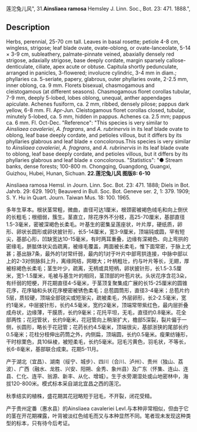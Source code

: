莲沱兔儿风",
31.**Ainsliaea ramosa** Hemsley J. Linn. Soc., Bot. 23: 471. 1888.",

## Description
Herbs, perennial, 25-70 cm tall. Leaves in basal rosette; petiole 4-8 cm, wingless, strigose; leaf blade ovate, ovate-oblong, or ovate-lanceolate, 5-14 × 3-9 cm, subleathery, palmate-pinnate veined, abaxially densely red strigose, adaxially strigose, base deeply cordate, margin sparsely callose-denticulate, ciliate, apex acute or obtuse. Capitula shortly pedunculate, arranged in panicles, 3-flowered; involucre cylindric, 3-4 mm in diam.; phyllaries ca. 5-seriate, papery, glabrous, outer phyllaries ovate, 2-2.5 mm, inner oblong, ca. 9 mm. Florets bisexual, chasmogamous and cleistogamous (at different seasons). Chasmogamous floret corollas tubular, 7-9 mm, deeply 5-lobed, lobes oblong, unequal, anther appendages apiculate. Achenes fusiform, ca. 2 mm, ribbed, densely pilose; pappus dark yellow, 6-8 mm. Fl. Apr-Jun. Cleistogamous floret corollas closed, tubular, minutely 5-lobed, ca. 5 mm, hidden in pappus. Achenes ca. 2.5 mm; pappus ca. 6 mm. Fl. Oct-Dec.
  "Reference": "This species is very similar to *Ainsliaea cavaleriei*, *A. fragrans*, and *A. rubrinervis* in its leaf blade ovate to oblong, leaf base deeply cordate, and petioles villous, but it differs by its phyllaries glabrous and leaf blade ± concolorous.This species is very similar to *Ainsliaea cavaleriei*, *A. fragrans*, and *A. rubrinervis* in its leaf blade ovate to oblong, leaf base deeply cordate, and petioles villous, but it differs by its phyllaries glabrous and leaf blade ± concolorous.
  "Statistics": "● Stream banks, dense forests; 100-800 m. Chongqing, Guangdong, Guangxi, Guizhou, Hubei, Hunan, Sichuan.
**22.莲沱兔儿风 图版8: 6-10**

Ainsliaea ramosa Hemsl. in Journ. Linn. Soc. Bot. 23: 471. 1888; Diels in Bot. Jahrb. 29: 629. 1901; Beauverd in Bull. Soc. Bot. Geneve ser. 2, 1: 379. 1909; S. Y. Hu in Quart. Journ. Taiwan Mus. 18: 100. 1965.

多年生草本。根状茎常粗，微曲，直径可达1厘米，根颈密被褐色绒毛和向上倒伏的长粗毛；根细弱，簇生。茎直立，除花序外不分枝，高25-70厘米，基部直径1.5-3毫米，密被深褐色长柔毛。叶基生的密集呈莲座状，叶片厚，硬纸质，卵形、卵状长圆形或卵状披针形，长5-14厘米，宽3-9厘米，顶端钝或圆，罕有短尖，基部心形，凹缺宽达10-15毫米，有时两耳重叠，边缘有深褐色、向上弯拱的密缘毛，胼胝体状尖齿疏离，被缘毛覆盖，两面被长柔毛，惟下面常密，于脉上尤甚；基出脉7条，最外的1对常纤弱，最内的1对于叶片中部弯拱连接，中脉中部以上的2-3对侧脉斜上升，离缘网结，网眼大；叶柄粗壮，约与叶片等长，无翅，厚被棕褐色长柔毛；茎生叶少，疏离，无柄或具短柄，卵状披针形，长1.5-3.5厘米，宽1-1.5厘米，毛被与基生叶的相同，茎顶部的叶苞片状。头状花序含花3朵，有纤弱的短梗，开花期直径4-5毫米，于茎顶复聚集成广展的长15-25厘米的圆锥花序，花序轴和头状花序梗密被锈色柔毛；总苞圆筒形，直径3-4毫米；总苞片约5层，质较硬，顶端全部锐尖或短渐尖，疏被柔毛，外层卵形，长2-2.5毫米，宽约1毫米，中层披针形，长约4.5毫米，宽约2毫米，顶端常带紫红色，最内层折叠成舟状，边缘薄，干膜质，长约9毫米；花托平坦，无毛，直径约0.8毫米。花全部两性；花冠管状，长约9毫米，花冠管向上稍渐扩大，檐部5深裂，裂片偏于一侧，长圆形，略长于花冠管；花药长约4.5毫米，顶端很尖，基部浙狭的尾部长约0.5毫米；花柱分枝伸出药筒之外，内侧扁，顶端圆，长约0.5毫米。瘦果纺锤形，干时棕栗色，具10纵棱，被短柔毛，长约5毫米。冠毛污黄色，羽毛状，不等长，长6-8毫米，基部联合成束。花期5-11月。

产于湖北（宜昌）、湖南（绥宁、城步）、四川（合川、泸州）、贵州（独山、荔波）、广西（融水、龙胜、兴安、阳朔、金秀、象州县）及广东（怀集、连山、连县、仁化、连平、翁源、新丰、从化、增城）。生于水旁潮湿处或山地密林中，海拔120-800米。模式标本采自湖北宜昌之西的莲沱。

秋季结实的植株，盛花期其花冠略短于冠毛，不开裂，闭花受精。

产于贵州定番（惠水县）的Ainsliaea cavaleriei Levl.与本种非常相似，但由于它的茎在开花期裸露，叶背被淡红色绒毛而又与本种显然不同。笔者现未发现这种类型的标本，只有待今后考证。
